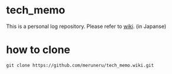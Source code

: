 # tech_memo

This is a personal log repository. 
Please refer to [wiki](https://github.com/meruneru/tech_memo/wiki). (in Japanse)

# how to clone

```
git clone https://github.com/meruneru/tech_memo.wiki.git
```
